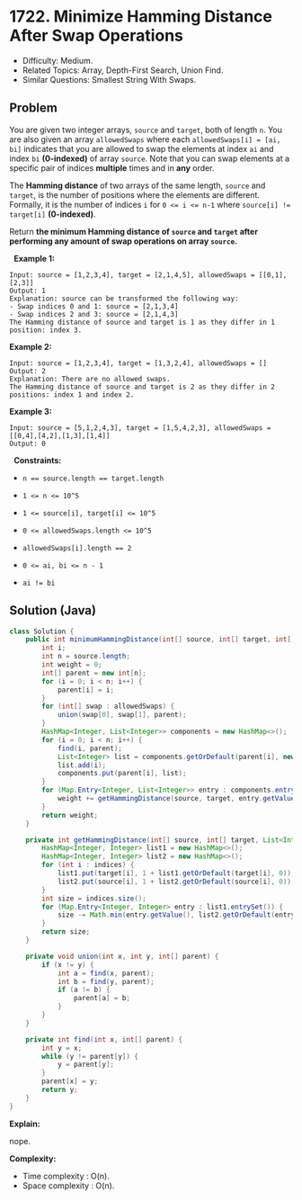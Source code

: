 # 1722. Minimize Hamming Distance After Swap Operations

- Difficulty: Medium.
- Related Topics: Array, Depth-First Search, Union Find.
- Similar Questions: Smallest String With Swaps.

## Problem

You are given two integer arrays, ```source``` and ```target```, both of length ```n```. You are also given an array ```allowedSwaps``` where each ```allowedSwaps[i] = [ai, bi]``` indicates that you are allowed to swap the elements at index ```ai``` and index ```bi``` **(0-indexed)** of array ```source```. Note that you can swap elements at a specific pair of indices **multiple** times and in **any** order.

The **Hamming distance** of two arrays of the same length, ```source``` and ```target```, is the number of positions where the elements are different. Formally, it is the number of indices ```i``` for ```0 <= i <= n-1``` where ```source[i] != target[i]``` **(0-indexed)**.

Return **the **minimum Hamming distance** of **```source```** and **```target```** after performing **any** amount of swap operations on array **```source```**.**

 
**Example 1:**

```
Input: source = [1,2,3,4], target = [2,1,4,5], allowedSwaps = [[0,1],[2,3]]
Output: 1
Explanation: source can be transformed the following way:
- Swap indices 0 and 1: source = [2,1,3,4]
- Swap indices 2 and 3: source = [2,1,4,3]
The Hamming distance of source and target is 1 as they differ in 1 position: index 3.
```

**Example 2:**

```
Input: source = [1,2,3,4], target = [1,3,2,4], allowedSwaps = []
Output: 2
Explanation: There are no allowed swaps.
The Hamming distance of source and target is 2 as they differ in 2 positions: index 1 and index 2.
```

**Example 3:**

```
Input: source = [5,1,2,4,3], target = [1,5,4,2,3], allowedSwaps = [[0,4],[4,2],[1,3],[1,4]]
Output: 0
```

 
**Constraints:**


	
- ```n == source.length == target.length```
	
- ```1 <= n <= 10^5```
	
- ```1 <= source[i], target[i] <= 10^5```
	
- ```0 <= allowedSwaps.length <= 10^5```
	
- ```allowedSwaps[i].length == 2```
	
- ```0 <= ai, bi <= n - 1```
	
- ```ai != bi```



## Solution (Java)

```java
class Solution {
    public int minimumHammingDistance(int[] source, int[] target, int[][] allowedSwaps) {
        int i;
        int n = source.length;
        int weight = 0;
        int[] parent = new int[n];
        for (i = 0; i < n; i++) {
            parent[i] = i;
        }
        for (int[] swap : allowedSwaps) {
            union(swap[0], swap[1], parent);
        }
        HashMap<Integer, List<Integer>> components = new HashMap<>();
        for (i = 0; i < n; i++) {
            find(i, parent);
            List<Integer> list = components.getOrDefault(parent[i], new ArrayList<>());
            list.add(i);
            components.put(parent[i], list);
        }
        for (Map.Entry<Integer, List<Integer>> entry : components.entrySet()) {
            weight += getHammingDistance(source, target, entry.getValue());
        }
        return weight;
    }

    private int getHammingDistance(int[] source, int[] target, List<Integer> indices) {
        HashMap<Integer, Integer> list1 = new HashMap<>();
        HashMap<Integer, Integer> list2 = new HashMap<>();
        for (int i : indices) {
            list1.put(target[i], 1 + list1.getOrDefault(target[i], 0));
            list2.put(source[i], 1 + list2.getOrDefault(source[i], 0));
        }
        int size = indices.size();
        for (Map.Entry<Integer, Integer> entry : list1.entrySet()) {
            size -= Math.min(entry.getValue(), list2.getOrDefault(entry.getKey(), 0));
        }
        return size;
    }

    private void union(int x, int y, int[] parent) {
        if (x != y) {
            int a = find(x, parent);
            int b = find(y, parent);
            if (a != b) {
                parent[a] = b;
            }
        }
    }

    private int find(int x, int[] parent) {
        int y = x;
        while (y != parent[y]) {
            y = parent[y];
        }
        parent[x] = y;
        return y;
    }
}
```

**Explain:**

nope.

**Complexity:**

* Time complexity : O(n).
* Space complexity : O(n).
